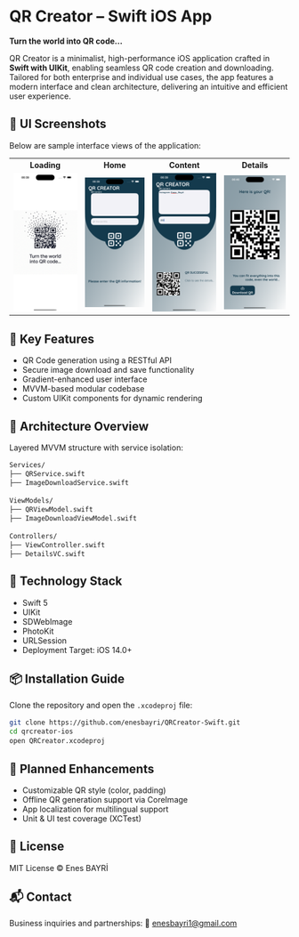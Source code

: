 # QR Creator – Swift iOS App

**Turn the world into QR code...**

QR Creator is a minimalist, high-performance iOS application crafted in **Swift with UIKit**, enabling seamless QR code creation and downloading.
Tailored for both enterprise and individual use cases, the app features a modern interface and clean architecture, delivering an intuitive and efficient user experience.

## 📸 UI Screenshots

Below are sample interface views of the application:


<table>
  <tr>
    <th>Loading</th>
    <th>Home</th>
    <th>Content</th>
    <th>Details</th>
  </tr>
  <tr>
    <td><img src="assets/ui/1.png" width="180"/></td>
    <td><img src="assets/ui/2.png" width="180"/></td>
    <td><img src="assets/ui/3.png" width="180"/></td>
    <td><img src="assets/ui/4.png" width="180"/></td>
  </tr>
</table>

## 🚀 Key Features

- QR Code generation using a RESTful API
- Secure image download and save functionality
- Gradient-enhanced user interface
- MVVM-based modular codebase
- Custom UIKit components for dynamic rendering

## 🧱 Architecture Overview

Layered MVVM structure with service isolation:

```
Services/
├── QRService.swift
├── ImageDownloadService.swift

ViewModels/
├── QRViewModel.swift
├── ImageDownloadViewModel.swift

Controllers/
├── ViewController.swift
├── DetailsVC.swift
```

## 📱 Technology Stack

- Swift 5
- UIKit
- SDWebImage
- PhotoKit
- URLSession
- Deployment Target: iOS 14.0+

## 📦 Installation Guide

Clone the repository and open the `.xcodeproj` file:

```bash
git clone https://github.com/enesbayri/QRCreator-Swift.git
cd qrcreator-ios
open QRCreator.xcodeproj
```

## 🧠 Planned Enhancements

- Customizable QR style (color, padding)
- Offline QR generation support via CoreImage
- App localization for multilingual support
- Unit & UI test coverage (XCTest)

## 📄 License

MIT License © Enes BAYRİ

## 📬 Contact

Business inquiries and partnerships:
📧 enesbayri1@gmail.com
